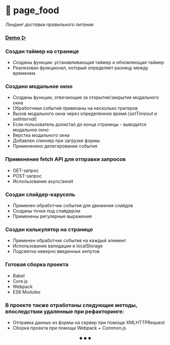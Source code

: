 # 📌 page_food
*Лендинг доставки правильного питания*

### [Demo ▻](https://small-tasks.yuliyakalyukh.ru/page_food/index.html)

### Создан таймер на странице
- Созданы функции: устанавливающая таймер и обновляющая таймер
- Реализован функционал, который определяет разницу между временем 
### Создано модальное окно
- Созданы функции, отвечающие за открытие/закрытие модального окна
- Обработчики событий привязаны на несколько тригеров
- Вызов модального окна через определенное время (_setTimeout_ и _setInterval_)
- Если пользователь долистал до конца страницы - выводится модальное окно
- Верстка модального окна
- Добавлен спиннер при загрузке формы
- Примененено делегирование события
### Применение fetch API для отправки запросов
- GET-запрос
- POST-запрос
- Использование async/await
### Создан слайдер-карусель
- Применен обработчик события для движения слайдов
- Созданы точки под слайдером
- Применены регулярные выражения 
### Создан калькулятор на странице
- Применен обработчик события на каждый элемент
- Использование валидации и localStorage
- Подсветка неверно введенных инпутов
### Готовая сборка проекта
- Babel
- Core.js
- Webpack
- ES6 Modules

### В проекте также отработаны следующие методы, впоследствии удаленные при рефакторинге:
- Отправка данных из формы на сервер при помощи XMLHTTPRequest
- Сборка проекта при помощи Webpack + Common.js
<p align="center">⬥ ⬥ ⬥</p>